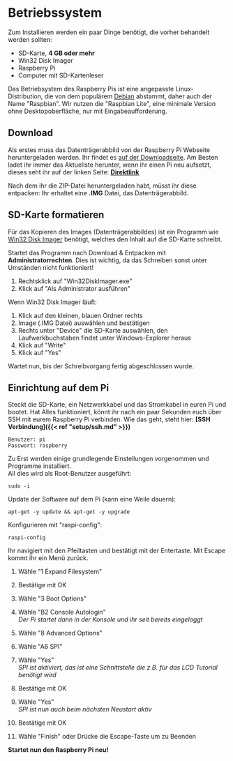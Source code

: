 # Betriebssystem

Zum Installieren werden ein paar Dinge benötigt, die vorher behandelt werden
sollten:

* SD-Karte, __4 GB oder mehr__
* Win32 Disk Imager
* Raspberry Pi
* Computer mit SD-Kartenleser

Das Betriebsystem des Raspberry Pis ist eine angepasste Linux-Distribution, die von dem
populärem [Debian](https://www.debian.org) abstammt, daher auch der Name "Raspbian".
Wir nutzen die "Raspbian Lite", eine minimale Version ohne Desktopoberfläche, nur mit
Eingabeaufforderung.

## Download

Als erstes muss das Datenträgerabbild von der Raspberry Pi Webseite heruntergeladen werden.
Ihr findet es [auf der Downloadseite](https://www.raspberrypi.org/downloads/raspbian/).
Am Besten ladet ihr immer das Aktuellste herunter, wenn ihr einen Pi neu aufsetzt, dieses
seht ihr auf der linken Seite:
__[Direktlink](https://downloads.raspberrypi.org/raspbian_lite_latest)__

Nach dem ihr die ZIP-Datei heruntergeladen habt, müsst ihr diese entpacken: Ihr erhaltet
eine __.IMG__ Datei, das Datenträgerabbild.

## SD-Karte formatieren

Für das Kopieren des Images (Datenträgerabbildes) ist ein Programm wie
[Win32 Disk Imager](http://sourceforge.net/projects/win32diskimager/files/Archive/Win32DiskImager-0.9.5-binary.zip/download)
benötigt, welches den Inhalt auf die SD-Karte schreibt.

Startet das Programm nach Download & Entpacken mit __Administratorrechten__. Dies ist
wichtig, da das Schreiben sonst unter Umständen nicht funktioniert!

1. Rechtsklick auf "Win32DiskImager.exe"
2. Klick auf "Als Administrator ausführen"

Wenn Win32 Disk Imager läuft:

1. Klick auf den kleinen, blauen Ordner rechts
2. Image (.IMG Datei) auswählen und bestätigen
3. Rechts unter "Device" die SD-Karte auswählen,
   den Laufwerkbuchstaben findet unter Windows-Explorer heraus
4. Klick auf "Write"
5. Klick auf "Yes"

Wartet nun, bis der Schreibvorgang fertig abgeschlossen wurde.

## Einrichtung auf dem Pi

Steckt die SD-Karte, ein Netzwerkkabel und das Stromkabel in euren Pi und bootet.
Hat Alles funktioniert, könnt ihr nach ein paar Sekunden euch über SSH mit eurem
Raspberry Pi verbinden. Wie das geht, steht hier: __[SSH Verbindung]({{< ref "setup/ssh.md" >}})__

```
Benutzer: pi
Passwort: raspberry
```

Zu Erst werden einige grundlegende Einstellungen vorgenommen und Programme installiert.  
All dies wird als Root-Benutzer ausgeführt:
```
sudo -i
```

Update der Software auf dem Pi (kann eine Weile dauern):
```
apt-get -y update && apt-get -y upgrade
```

Konfigurieren mit "raspi-config":
```
raspi-config
```

Ihr navigiert mit den Pfeiltasten und bestätigt mit der Entertaste. Mit Escape
kommt ihr ein Menü zurück.

1. Wähle "1 Expand Filesystem"
2. Bestätige mit OK


1. Wähle "3 Boot Options"
2. Wähle "B2 Console Autologin"  
   _Der Pi startet dann in der Konsole und ihr seit bereits eingeloggt_


1. Wähle "8 Advanced Options"
2. Wähle "A6 SPI"
3. Wähle "Yes"  
   _SPI ist aktiviert, das ist eine Schnittstelle die z.B. für das LCD Tutorial
   benötigt wird_
4. Bestätige mit OK
5. Wähle "Yes"  
   _SPI ist nun auch beim nächsten Neustart aktiv_
6. Bestätige mit OK
7. Wähle "Finish" oder Drücke die Escape-Taste um zu Beenden

__Startet nun den Raspberry Pi neu!__
